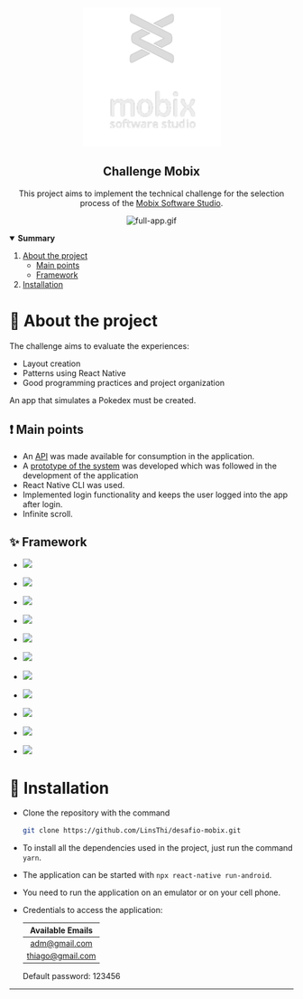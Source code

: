 <br />
<p align="center">
  <a href="https://www.mobixtec.com">
    <img alt="mobix-challenge" title="mobix challenge" src="assetsREADME/mobix-icon-en.png" height="245px"/>
  </a>
  <h2 align="center">
    <strong>
      Challenge Mobix
    </strong>
  </h2>

  <p align="center">
    This project aims to implement the technical challenge for the selection process of the <a href="https://www.mobixtec.com">Mobix Software Studio</a>.
  </p>
</p>

<p align="center"><img alt="full-app.gif" title="full-app" src="assetsREADME/full-app.gif" width="200px" /></p>

<details open="open">
  <summary>
    <strong>
      Summary
    </strong>
  </summary>
  <ol>
    <li>
      <a href="#-about-the-project">About the project</a>
      <ul>
        <li><a href="#-main-points">Main points</a></li>
      </ul>
      <ul>
        <li><a href="#-framework">Framework</a></li>
      </ul>
    </li>
    <li><a href="#-installation">Installation</a></li>
  </ol>
</details>

# 💭 **About the project**

The challenge aims to evaluate the experiences:

- Layout creation
- Patterns using React Native
- Good programming practices and project organization

An app that simulates a Pokedex must be created.

## ❗ **Main points**

- An [API](https://pokeapi.co/docs/v2#pokemon-section) was made available for consumption in the application.
- A [prototype of the system](https://www.figma.com/file/943D2Dx1H3uEVBMast3hzt/Teste-Pokemon?node-id=0%3A1) was developed which was followed in the development of the application
- React Native CLI was used.
- Implemented login functionality and keeps the user logged into the app after login.
- Infinite scroll.

## ✨ **Framework**

- <a href="https://reactnative.dev"><img src="https://img.shields.io/badge/React_Native-20232A?style=for-the-badge&logo=react&logoColor=61DAFB"/></a>
- <a href="https://www.npmjs.com/package/react-native-cli"><img src="https://img.shields.io/badge/React_Native_CLI-20232A?style=for-the-badge&logo=react&logoColor=61DAFB"/></a>
- <a href="https://reactnativepaper.com"><img src="https://img.shields.io/badge/React_Native_Paper-20232A?style=for-the-badge&logo=react&logoColor=61DAFB"/></a>
- <a href="https://reactnavigation.org"><img src="https://img.shields.io/badge/React_Navigation-20232A?style=for-the-badge&logo=react&logoColor=61DAFB"/></a>

- <a href="https://styled-components.com"><img src="https://img.shields.io/badge/styled--components-DB7093?style=for-the-badge&logo=styled-components&logoColor=white"/></a>

- <a href="https://redux.js.org"><img src="https://img.shields.io/badge/redux-%23593d88.svg?style=for-the-badge&logo=redux&logoColor=white"/></a>
- <a href="https://redux-toolkit.js.org"><img src="https://img.shields.io/badge/Redux--Toolkit-593D88?style=for-the-badge&logo=redux&logoColor=white"/></a>

- <a href="https://www.typescriptlang.org"><img src="https://img.shields.io/badge/TypeScript-007ACC?style=for-the-badge&logo=typescript&logoColor=white"/></a>

- <a href="https://yarnpkg.com"><img src="https://img.shields.io/badge/Yarn-2C8EBB?style=for-the-badge&logo=yarn&logoColor=white"/></a>

- <a href="https://git-scm.com"><img src="https://img.shields.io/badge/git-%23F05033.svg?style=for-the-badge&logo=git&logoColor=white"/></a>
- <a href="https://github.com"><img src="https://img.shields.io/badge/github-%23121011.svg?style=for-the-badge&logo=github&logoColor=white"/></a>

# 📲 **Installation**

- Clone the repository with the command
  ```sh
  git clone https://github.com/LinsThi/desafio-mobix.git
  ```
- To install all the dependencies used in the project, just run the command `yarn`.
- The application can be started with `npx react-native run-android`.
- You need to run the application on an emulator or on your cell phone.
- Credentials to access the application:

  | Available Emails |
  | :--------------: |
  |  adm@gmail.com   |
  | thiago@gmail.com |

  Default password: 123456

---
